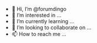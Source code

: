 - 👋 Hi, I’m @forumdingo
- 👀 I’m interested in ...
- 🌱 I’m currently learning ...
- 💞️ I’m looking to collaborate on ...
- 📫 How to reach me ...

<!---
forumdingo/forumdingo is a ✨ special ✨ repository because its `README.md` (this file) appears on your GitHub profile.
You can click the Preview link to take a look at your changes.
--->
